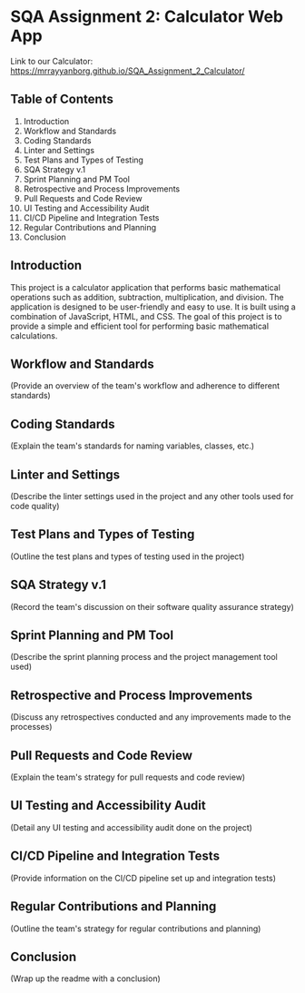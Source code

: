# SQA Assignment 2: Calculator Web App #

Link to our Calculator: https://mrrayyanborg.github.io/SQA_Assignment_2_Calculator/

## Table of Contents ##
1. Introduction
2. Workflow and Standards
3. Coding Standards
4. Linter and Settings
5. Test Plans and Types of Testing
6. SQA Strategy v.1
7. Sprint Planning and PM Tool
8. Retrospective and Process Improvements
9. Pull Requests and Code Review
10. UI Testing and Accessibility Audit
11. CI/CD Pipeline and Integration Tests
12. Regular Contributions and Planning
13. Conclusion

Introduction
------------

This project is a calculator application that performs basic mathematical operations such as addition, subtraction, multiplication, and division. The application is designed to be user-friendly and easy to use. It is built using a combination of JavaScript, HTML, and CSS. The goal of this project is to provide a simple and efficient tool for performing basic mathematical calculations.

Workflow and Standards
----------------------

(Provide an overview of the team's workflow and adherence to different standards)

Coding Standards
----------------

(Explain the team's standards for naming variables, classes, etc.)

Linter and Settings
-------------------

(Describe the linter settings used in the project and any other tools used for code quality)

Test Plans and Types of Testing
-------------------------------

(Outline the test plans and types of testing used in the project)

SQA Strategy v.1
----------------

(Record the team's discussion on their software quality assurance strategy)

Sprint Planning and PM Tool
---------------------------

(Describe the sprint planning process and the project management tool used)

Retrospective and Process Improvements
--------------------------------------

(Discuss any retrospectives conducted and any improvements made to the processes)

Pull Requests and Code Review
-----------------------------

(Explain the team's strategy for pull requests and code review)

UI Testing and Accessibility Audit
----------------------------------

(Detail any UI testing and accessibility audit done on the project)

CI/CD Pipeline and Integration Tests
------------------------------------

(Provide information on the CI/CD pipeline set up and integration tests)

Regular Contributions and Planning
----------------------------------

(Outline the team's strategy for regular contributions and planning)

Conclusion
-------------------

(Wrap up the readme with a conclusion)
